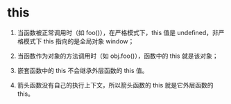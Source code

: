 # this
  1. 当函数被正常调用时（如 foo()），在严格模式下，this 值是 undeﬁned，非严格模式下 this 指向的是全局对象 window；

  2. 当函数作为对象的方法调用时（如 obj.foo()），函数中的 this 就是该对象； 

  3. 嵌套函数中的 this 不会继承外层函数的 this 值。 

  4. 箭头函数没有自己的执行上下文，所以箭头函数的 this 就是它外层函数的 this。